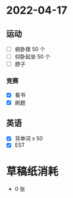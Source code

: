 # **2022-04-17**

## 运动

- [ ] 俯卧撑 50 个
- [ ] 仰卧起坐 50 个
- [ ] 脖子

### 竞赛
- [x] 看书
- [x] 刷题

## 英语
- [x] 背单词 x 50
- [x] EST

# 草稿纸消耗

- 0 张
